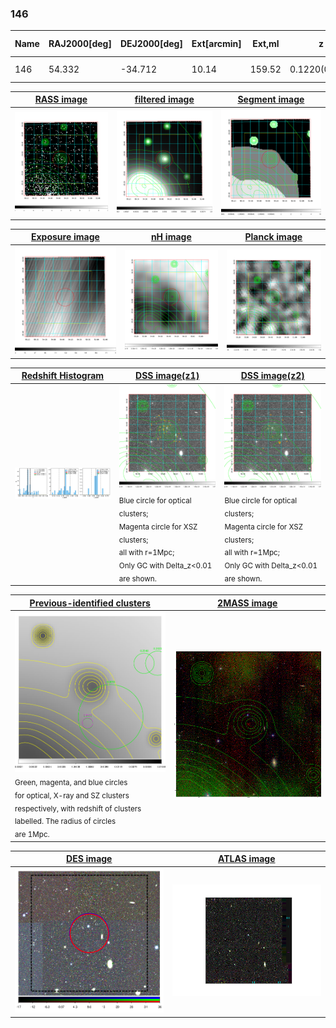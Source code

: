 <div STYLE="page-break-after: always;"></div>

### 146

|Name|RAJ2000[deg]|DEJ2000[deg] |Ext[arcmin]| Ext,ml | z | z_src| C|GC(XSZ,Delta_z<0.01)| GC(OPT,Delta_z<0.01)|GC| R_sig[arcmin] | R500[arcmin] | R500[Mpc]| CRsig[c/s] | CR500[c/s] |L500[1E44 erg/s]|F500[1E-12 erg/s/cm^2]| M500[1E14 Msun]|Tx[keV]|Cnt_sig|Beta|Rc[arcmin]|Comment|Alias|
|---|---|---|---|---|---|------|---|--------|---------|----------|---|---|---|---|---|---|---|---|---|---|---|---|---|---|
|146| 54.332| -34.712| 10.14| 159.52| 0.1220(0.006)| z1,| G| -| -| N, SPI| 35.155| 8.245| 1.086| 0.400(0.210)| 0.355(0.187)| 2.751(5.816)| 7.082(14.972)| 4.09(4.22)| 5.31(3.49)| 158.7| 0.507(-0.005+0.011)| 3.891(-0.687+0.479)| -| t443|

|[RASS image](../image/146/146_img.pdf)|[filtered image](../image/146/146_fil.pdf)|[Segment image](../image/146/146_seg.pdf)|
|-------------------|--------------------|-------------------|
| <img src="../image/146/146_img.png" width="300">  | <img src="../image/146/146_fil.png" width="300">   | <img src="../image/146/146_seg.png" width="300">  |

|[Exposure image](../image/146/146_mex.pdf)| [nH image](../image/146/146_nh.pdf)| [Planck image](../image/146/146_p.pdf)|
|-------------------|--------------------|-------------------|
|<img src="../image/146/146_mex.png" width="300">   | <img src="../image/146/146_nh.png" width="300">    | <img src="../image/146/146_p.png" width="300"> |

|[Redshift Histogram](../image/146/146_zg.pdf) | [DSS image(z1)](../image/146/146_dss_z1.pdf)      |  [DSS image(z2)](../image/146/146_dss_z2.pdf)    |
|-------------------|--------------------|-------------------|
|<img src="../image/146/146_zg.png" width="300"> |<img src="../image/146/146_dss_z1.png" width="300"> <sub><br>Blue circle for optical clusters; <br>Magenta circle for XSZ clusters; <br>all with r=1Mpc; <br>Only GC with Delta_z<0.01 are shown. </sub>| <img src="../image/146/146_dss_z2.png" width="300"><sub><br>Blue circle for optical clusters; <br>Magenta circle for XSZ clusters; <br>all with r=1Mpc; <br>Only GC with Delta_z<0.01 are shown. </sub> |

|[Previous-identified clusters](../image/146/146_gc.pdf) | [2MASS image](../image/146/146_2mass.pdf)      |
|-------------------|-------------------|
|<img src=../image/146/146_gc.png width="300"> <br><sub>Green, magenta, and blue circles <br>for optical, X-ray and SZ clusters <br>respectively, with redshift of clusters <br>labelled. The radius of circles <br>are 1Mpc.</sub>|<img src="../image/146/146_2mass.png" width="300">  |

|[DES image](../image/146/146_des.pdf)   |[ATLAS image](../image/146/146_s.pdf)        |
|-------------------|-------------------|
| <img src="../image/146/146_des.png" width="300">  | <img src="../image/146/146_s.png" width="300">  |
